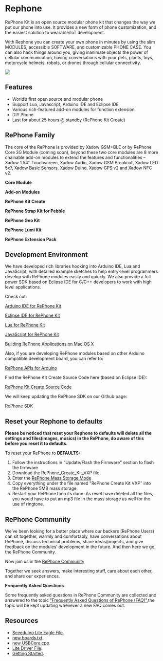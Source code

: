 # Rephone

RePhone Kit is an open source modular phone kit that changes the way we put our phone into use. It provides a new form of phone customization, and the easiest solution to wearable/IoT development.

With Rephone you can create your own phone in minutes by using the slim MODULES, accessible SOFTWARE, and customizable PHONE CASE. You can also hack things around you, giving inanimate objects the power of cellular communication, having conversations with your pets, plants, toys, motorcycle helmets, robots, or drones through cellular connectivity.

[![](https://raw.githubusercontent.com/SeeedDocument/Seeed-WiKi/master/docs/images/get_one_now.png)](http://www.seeed.cc/discover.html?t=rephone)




## Features

- World’s first open source and modular phone
- Support Lua, Javascript, Arduino IDE and Eclipse IDE
- Various rich-featured add-on modules for function extension
- DIY Phone
- Last for about 25 hours @ standby (RePhone Kit Create)
  
## RePhone Family
The core of the RePhone is provided by Xadow GSM+BLE or by RePhone Core 3G Module (coming soon), beyond these two core modules are 8 more chainable add-on modules to extend the features and functionalities – Xadow 1.54’’ Touchscreen, Xadow Audio, Xadow GSM Breakout, Xadow LED 5x7, Xadow Basic Sensors, Xadow Duino, Xadow GPS v2 and Xadow NFC v2. 

**Core Module**


**Add-on Modules**


**RePhone Kit Create**


**RePhone Strap Kit for Pebble**


**RePhone Geo Kit**


**RePhone Lumi Kit**


**RePhone Extension Pack**


## Development Environment
We have developed rich libraries hooking into Arduino IDE, Lua and JavaScript, with detailed example sketches to help entry-level programmers develop with RePhone modules easily and quickly. We also provide a full power SDK based on Eclipse IDE for C/C++ developers to work with high level applications. 


Check out:

[Arduino IDE for RePhone Kit](http://www.seeedstudio.com/wiki/Arduino_IDE_for_RePhone_Kit)

[Eclipse IDE for RePhone Kit](http://www.seeedstudio.com/wiki/Eclipse_IDE_for_RePhone_Kit)

[Lua for RePhone Kit](http://www.seeedstudio.com/wiki/Lua_for_RePhone)

[JavaScript for RePhone Kit](http://www.seeedstudio.com/wiki/JavaScript_for_RePhone)

[Building RePhone Applications on Mac OS X](https://github.com/Seeed-Studio/CodeLite_for_RePhone/wiki/building-RePhone-applications-on-Mac-OS-X)


Also, if you are developing RePhone modules based on other Arduino compatible development board, you can refer to:

[RePhone APIs for Arduino](https://github.com/WayenWeng/RePhone_API_for_Arduino/)

Find the RePhone Kit Create Source Code here (based on Eclipse IDE):

[RePhone Kit Create Source Code](https://github.com/WayenWeng/RePhone_Create_Kit_Source_Code/)

We will keep updating the RePhone SDK on our Github page:

[RePhone SDK](https://github.com/WayenWeng/RePhone_SDK_Bin_Update//)

## Reset your Rephone to defaults
**Please be noticed that reset your Rephone to defaults will delete all the settings and files(images, musics) in the RePhone, do aware of this before you reset it to defaults.**

To reset your RePhone to **DEFAULTS:**

1. Follow the instructions in "Update/Flash the Firmware" section to flash the firmware
2. Download the RePhone_Create_Kit_VXP file
3. Enter the [RePhone Mass Storage Mode](http://www.seeedstudio.com/wiki/Xadow_GSM%2BBLE#Mass_Storage_Mode)
4. Copy everything under the file named "RePhone Create Kit VXP" into the RePhone 5MB mass storage. 
5. Restart your RePhone then its done. As reset have deleted all the files, you would have to put an mp3 file in the mass storage as well for the use of ringtone. 


## RePhone Community 

We’ve been looking for a better place where our backers (RePhone Users) can sit together, warmly and comfortably, have conversations about RePhone, discuss technical problems, share ideas/projects, and give feedback on the modules’ development in the future. And then here we go, the RePhone Community.

Now join us in the [RePhone Community](http://www.seeed.cc/discover.html?t=rephone)

Together we seek answers, make interesting stuff, care about each other, and share our experiences.

**Frequently Asked Questions**

Some frequently asked questions in RePhone Community are collected and answered to the topic [ "Frequently Asked Questions of RePhone (FAQ)"](http://www.seeed.cc/topic_detail.html?id=5170#p23753),the topic will be kept updating whenever a new FAQ comes out. 

## Resources

- [Seeeduino Lite Eagle File](https://github.com/SeeedDocument/Seeeduino_Lite/blob/master/resource/Seeeduino_Lite_Eagle_File.zip). 
- [new boards.txt](https://github.com/SeeedDocument/Seeeduino_Lite/blob/master/resource/Boards.zip). 
- [new USBCore.cpp](https://github.com/SeeedDocument/Seeeduino_Lite/blob/master/resource/Boards.zip). 
- [Lite Driver File](https://github.com/SeeedDocument/Seeeduino_Lite/blob/master/resource/Signed_USB_Serial_Driver-master.zip).  
- [Getting Started](http://www.seeedstudio.com/wiki/index.php?title=Main_Page#Getting_Started). 
